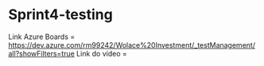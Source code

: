 # Sprint4-testing

Link Azure Boards = https://dev.azure.com/rm99242/Wolace%20Investment/_testManagement/all?showFilters=true
Link do vídeo = 
